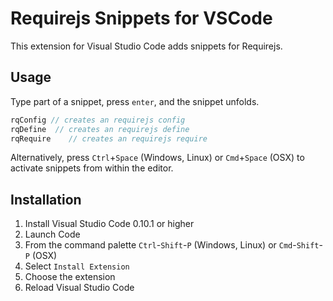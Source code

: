 # Requirejs Snippets for VSCode 

This extension for Visual Studio Code adds snippets for Requirejs.

## Usage
Type part of a snippet, press `enter`, and the snippet unfolds.

```javascript
rqConfig // creates an requirejs config
rqDefine  // creates an requirejs define
rqRequire    // creates an requirejs require
```

Alternatively, press `Ctrl`+`Space` (Windows, Linux) or `Cmd`+`Space` (OSX) to activate snippets from within the editor.

## Installation

1. Install Visual Studio Code 0.10.1 or higher
2. Launch Code
3. From the command palette `Ctrl`-`Shift`-`P` (Windows, Linux) or `Cmd`-`Shift`-`P` (OSX)
4. Select `Install Extension`
5. Choose the extension
6. Reload Visual Studio Code

